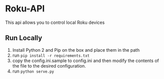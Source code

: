 Roku-API
==================
This api allows you to control local Roku devices

## Run Locally
1) Install Python 2 and Pip on the box and place them in the path
2) run `pip install -r requirements.txt`
3) copy the config.ini.sample to config.ini and then modify the contents of the file to the desired configuration.
4) run `python serve.py`
